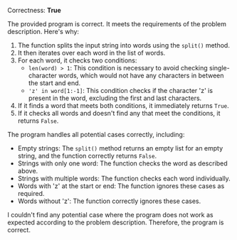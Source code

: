 Correctness: **True**

The provided program is correct. It meets the requirements of the problem description. Here's why:

1. The function splits the input string into words using the `split()` method.
2. It then iterates over each word in the list of words.
3. For each word, it checks two conditions:
   - `len(word) > 1`: This condition is necessary to avoid checking single-character words, which would not have any characters in between the start and end.
   - `'z' in word[1:-1]`: This condition checks if the character 'z' is present in the word, excluding the first and last characters.
4. If it finds a word that meets both conditions, it immediately returns `True`.
5. If it checks all words and doesn't find any that meet the conditions, it returns `False`.

The program handles all potential cases correctly, including:

- Empty strings: The `split()` method returns an empty list for an empty string, and the function correctly returns `False`.
- Strings with only one word: The function checks the word as described above.
- Strings with multiple words: The function checks each word individually.
- Words with 'z' at the start or end: The function ignores these cases as required.
- Words without 'z': The function correctly ignores these cases.

I couldn't find any potential case where the program does not work as expected according to the problem description. Therefore, the program is correct.
